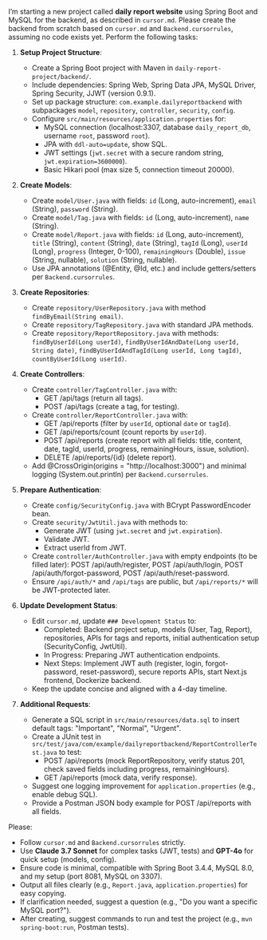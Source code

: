 I’m starting a new project called **daily report website** using Spring Boot and MySQL for the backend, as described in `cursor.md`. Please create the backend from scratch based on `cursor.md` and `Backend.cursorrules`, assuming no code exists yet. Perform the following tasks:

1. **Setup Project Structure**:
   - Create a Spring Boot project with Maven in `daily-report-project/backend/`.
   - Include dependencies: Spring Web, Spring Data JPA, MySQL Driver, Spring Security, JJWT (version 0.9.1).
   - Set up package structure: `com.example.dailyreportbackend` with subpackages `model`, `repository`, `controller`, `security`, `config`.
   - Configure `src/main/resources/application.properties` for:
     - MySQL connection (localhost:3307, database `daily_report_db`, username `root`, password `root`).
     - JPA with `ddl-auto=update`, show SQL.
     - JWT settings (`jwt.secret` with a secure random string, `jwt.expiration=3600000`).
     - Basic Hikari pool (max size 5, connection timeout 20000).

2. **Create Models**:
   - Create `model/User.java` with fields: `id` (Long, auto-increment), `email` (String), `password` (String).
   - Create `model/Tag.java` with fields: `id` (Long, auto-increment), `name` (String).
   - Create `model/Report.java` with fields: `id` (Long, auto-increment), `title` (String), `content` (String), `date` (String), `tagId` (Long), `userId` (Long), `progress` (Integer, 0-100), `remainingHours` (Double), `issue` (String, nullable), `solution` (String, nullable).
   - Use JPA annotations (@Entity, @Id, etc.) and include getters/setters per `Backend.cursorrules`.

3. **Create Repositories**:
   - Create `repository/UserRepository.java` with method `findByEmail(String email)`.
   - Create `repository/TagRepository.java` with standard JPA methods.
   - Create `repository/ReportRepository.java` with methods: `findByUserId(Long userId)`, `findByUserIdAndDate(Long userId, String date)`, `findByUserIdAndTagId(Long userId, Long tagId)`, `countByUserId(Long userId)`.

4. **Create Controllers**:
   - Create `controller/TagController.java` with:
     - GET /api/tags (return all tags).
     - POST /api/tags (create a tag, for testing).
   - Create `controller/ReportController.java` with:
     - GET /api/reports (filter by `userId`, optional `date` or `tagId`).
     - GET /api/reports/count (count reports by `userId`).
     - POST /api/reports (create report with all fields: title, content, date, tagId, userId, progress, remainingHours, issue, solution).
     - DELETE /api/reports/{id} (delete report).
   - Add @CrossOrigin(origins = "http://localhost:3000") and minimal logging (System.out.println) per `Backend.cursorrules`.

5. **Prepare Authentication**:
   - Create `config/SecurityConfig.java` with BCrypt PasswordEncoder bean.
   - Create `security/JwtUtil.java` with methods to:
     - Generate JWT (using `jwt.secret` and `jwt.expiration`).
     - Validate JWT.
     - Extract userId from JWT.
   - Create `controller/AuthController.java` with empty endpoints (to be filled later): POST /api/auth/register, POST /api/auth/login, POST /api/auth/forgot-password, POST /api/auth/reset-password.
   - Ensure `/api/auth/*` and `/api/tags` are public, but `/api/reports/*` will be JWT-protected later.

6. **Update Development Status**:
   - Edit `cursor.md`, update `### Development Status` to:
     - Completed: Backend project setup, models (User, Tag, Report), repositories, APIs for tags and reports, initial authentication setup (SecurityConfig, JwtUtil).
     - In Progress: Preparing JWT authentication endpoints.
     - Next Steps: Implement JWT auth (register, login, forgot-password, reset-password), secure reports APIs, start Next.js frontend, Dockerize backend.
   - Keep the update concise and aligned with a 4-day timeline.

7. **Additional Requests**:
   - Generate a SQL script in `src/main/resources/data.sql` to insert default tags: "Important", "Normal", "Urgent".
   - Create a JUnit test in `src/test/java/com/example/dailyreportbackend/ReportControllerTest.java` to test:
     - POST /api/reports (mock ReportRepository, verify status 201, check saved fields including progress, remainingHours).
     - GET /api/reports (mock data, verify response).
   - Suggest one logging improvement for `application.properties` (e.g., enable debug SQL).
   - Provide a Postman JSON body example for POST /api/reports with all fields.

Please:
- Follow `cursor.md` and `Backend.cursorrules` strictly.
- Use **Claude 3.7 Sonnet** for complex tasks (JWT, tests) and **GPT-4o** for quick setup (models, config).
- Ensure code is minimal, compatible with Spring Boot 3.4.4, MySQL 8.0, and my setup (port 8081, MySQL on 3307).
- Output all files clearly (e.g., `Report.java`, `application.properties`) for easy copying.
- If clarification needed, suggest a question (e.g., "Do you want a specific MySQL port?").
- After creating, suggest commands to run and test the project (e.g., `mvn spring-boot:run`, Postman tests).